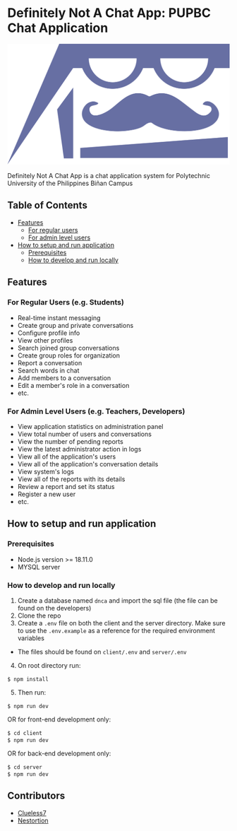 # Definitely Not A Chat App: PUPBC Chat Application

![DNCA Logo](./client/src/assets/logo.png)

Definitely Not A Chat App is a chat application system for Polytechnic University of the Philippines Biñan Campus

## Table of Contents

- [Features](#features)
  - [For regular users](#for-regular-users-eg-students)
  - [For admin level users](#for-admin-level-users-eg-teachers-developers)
- [How to setup and run application](#how-to-setup-and-run-application)
  - [Prerequisites](#prerequisites)
  - [How to develop and run locally](#how-to-develop-and-run-locally)

## Features

### For Regular Users (e.g. Students)

- Real-time instant messaging
- Create group and private conversations
- Configure profile info
- View other profiles
- Search joined group conversations
- Create group roles for organization
- Report a conversation
- Search words in chat
- Add members to a conversation
- Edit a member's role in a conversation
- etc.

### For Admin Level Users (e.g. Teachers, Developers)

- View application statistics on administration panel
- View total number of users and conversations
- View the number of pending reports
- View the latest administrator action in logs
- View all of the application's users
- View all of the application's conversation details
- View system's logs
- View all of the reports with its details
- Review a report and set its status
- Register a new user
- etc.

## How to setup and run application

### Prerequisites

- Node.js version >= 18.11.0
- MYSQL server

### How to develop and run locally

1. Create a database named `dnca` and import the sql file (the file can be found on the developers)
2. Clone the repo
3. Create a `.env` file on both the client and the server directory. Make sure to use the `.env.example` as a reference for the required environment variables

- The files should be found on `client/.env` and `server/.env`

4. On root directory run:

```console
$ npm install
```

5. Then run:

```console
$ npm run dev
```

OR for front-end development only:

```console
$ cd client
$ npm run dev
```

OR for back-end development only:

```console
$ cd server
$ npm run dev
```

## Contributors

- [Clueless7](https://github.com/Clueless7)
- [Nestortion](https://github.com/Nestortion)
